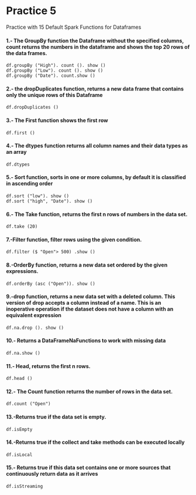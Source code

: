 # Practice 5

Practice with 15 Default Spark Functions for Dataframes

#### 1.- The GroupBy function the Dataframe without the specified columns, count returns the numbers in the dataframe and shows the top 20 rows of the data frames.

```
df.groupBy ("High"). count (). show ()
df.groupBy ("Low"). count (). show ()
df.groupBy ("Date"). count.show ()
```

#### 2.- the dropDuplicates function, returns a new data frame that contains only the unique rows of this Dataframe

```
df.dropDuplicates ()
```

#### 3.- The First function shows the first row

```
df.first ()
```

#### 4.- The dtypes function returns all column names and their data types as an array

```
df.dtypes
```

#### 5.- Sort function, sorts in one or more columns, by default it is classified in ascending order

```
df.sort ("low"). show ()
df.sort ("high", "Date"). show ()
```

#### 6.- The Take function, returns the first n rows of numbers in the data set.

```
df.take (20)
```

#### 7.-Filter function, filter rows using the given condition.

```
df.filter ($ "Open"> 500) .show ()
```

#### 8.-OrderBy function, returns a new data set ordered by the given expressions.
```
df.orderBy (asc ("Open")). show ()
```

#### 9.-drop function, returns a new data set with a deleted column. This version of drop accepts a column instead of a name. This is an inoperative operation if the dataset does not have a column with an equivalent expression

```
df.na.drop (). show ()
```
#### 10.- Returns a DataFrameNaFunctions to work with missing data

```
df.na.show ()
```

#### 11.- Head, returns the first n rows.

```
df.head ()
```

#### 12.- The Count function returns the number of rows in the data set.

```
df.count ("Open")
```

#### 13.-Returns true if the data set is empty.

```
df.isEmpty
```

#### 14.-Returns true if the collect and take methods can be executed locally

```
df.isLocal
```

#### 15.- Returns true if this data set contains one or more sources that continuously return data as it arrives

```
df.isStreaming
```